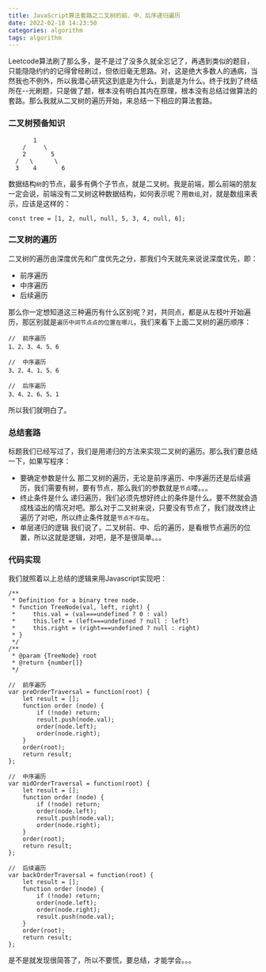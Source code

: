 ```yaml
---
title: JavaScript算法套路之二叉树的前、中、后序递归遍历
date: 2022-02-18 14:23:50
categories: algorithm
tags: algorithm
---
```

Leetcode算法刷了那么多，是不是过了没多久就全忘记了，再遇到类似的题目，只能隐隐约约的记得曾经刷过，但依旧毫无思路。对，这是绝大多数人的通病，当然我也不例外，所以我潜心研究这到底是为什么，到底是为什么。终于找到了终结所在--光刷题，只是做了题，根本没有明白其内在原理，根本没有总结过做算法的套路。那么我就从二叉树的遍历开始，来总结一下相应的算法套路。

### 二叉树预备知识
```
       1
    /     \
    2       5
  /   \      \
  3    4       6
```
数据结构`树`的节点，最多有俩个子节点，就是二叉树。我是前端，那么前端的朋友一定会说，前端没有二叉树这种数据结构，如何表示呢？用`数组`,对，就是数组来表示，应该是这样的：
```
const tree = [1, 2, null, null, 5, 3, 4, null, 6];
```

### 二叉树的遍历
二叉树的遍历由深度优先和广度优先之分，那我们今天就先来说说深度优先，即：
+ 前序遍历
+ 中序遍历
+ 后续遍历

那么你一定想知道这三种遍历有什么区别呢？对，共同点，都是从左枝叶开始遍历，那区别就是`遍历中间节点点的位置在哪儿`，我们来看下上面二叉树的遍历顺序：
```
//  前序遍历
1、2、3、4、5、6

//  中序遍历
3、2、4、1、5、6

//  后序遍历
3、4、2、6、5、1
```
所以我们就明白了。

### 总结套路
标题我们已经写过了，我们是用递归的方法来实现二叉树的遍历。那么我们要总结一下，如果写程序：
+ 要确定参数是什么
那二叉树的遍历，无论是前序遍历、中序遍历还是后续遍历，我们需要有树，要有节点，那么我们的参数就是`节点`喽。。。
+ 终止条件是什么
递归遍历，我们必须先想好终止的条件是什么。要不然就会造成栈溢出的情况对吧。那么对于二叉树来说，只要没有节点了，我们就改终止遍历了对吧，所以终止条件就是`节点不存在`。
+ 单层递归的逻辑
我们说了，二叉树前、中、后的遍历，是看根节点遍历的位置，所以这就是逻辑，对吧，是不是很简单。。。

### 代码实现
我们就照着以上总结的逻辑来用Javascript实现吧：
```
/**
 * Definition for a binary tree node.
 * function TreeNode(val, left, right) {
 *     this.val = (val===undefined ? 0 : val)
 *     this.left = (left===undefined ? null : left)
 *     this.right = (right===undefined ? null : right)
 * }
 */
/**
 * @param {TreeNode} root
 * @return {number[]}
 */

//  前序遍历 
var preOrderTraversal = function(root) {
    let result = [];
    function order (node) {
        if (!node) return;
        result.push(node.val);
        order(node.left);
        order(node.right);
    }
    order(root);
    return result;
};

//  中序遍历
var midOrderTraversal = function(root) {
    let result = [];
    function order (node) {
        if (!node) return;
        order(node.left);
        result.push(node.val);
        order(node.right);
    }
    order(root);
    return result;
};

//  后续遍历
var backOrderTraversal = function(root) {
    let result = [];
    function order (node) {
        if (!node) return;
        order(node.left);
        order(node.right);
        result.push(node.val);
    }
    order(root);
    return result;
};
```

是不是就发现很简答了，所以不要慌，要总结，才能学会。。。